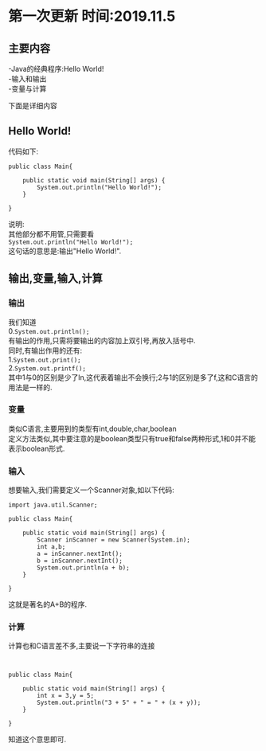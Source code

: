 # 第一次更新 时间:2019.11.5  
  
## 主要内容  
-Java的经典程序:Hello World!  
-输入和输出  
-变量与计算  
  
下面是详细内容  
  
## Hello World!  
代码如下:  
```  
public class Main{
	
	public static void main(String[] args) {
		System.out.println("Hello World!");
	}
	
}
```  
说明:  
其他部分都不用管,只需要看  
```System.out.println("Hello World!");```  
这句话的意思是:输出"Hello World!".  
  
## 输出,变量,输入,计算 
### 输出
我们知道  
0.```System.out.println();```  
有输出的作用,只需将要输出的内容加上双引号,再放入括号中.  
同时,有输出作用的还有:  
1.```System.out.print();```  
2.```System.out.printf();```  
其中1与0的区别是少了ln,这代表着输出不会换行;2与1的区别是多了f,这和C语言的用法是一样的.  
### 变量  
类似C语言,主要用到的类型有int,double,char,boolean  
定义方法类似,其中要注意的是boolean类型只有true和false两种形式,1和0并不能表示boolean形式.
### 输入
想要输入,我们需要定义一个Scanner对象,如以下代码:  
```
import java.util.Scanner;

public class Main{
	
	public static void main(String[] args) {
		Scanner inScanner = new Scanner(System.in);
		int a,b;
		a = inScanner.nextInt();
		b = inScanner.nextInt();
		System.out.println(a + b);
	}
	
}
```  
这就是著名的A+B的程序.  
### 计算  
计算也和C语言差不多,主要说一下字符串的连接  
```


public class Main{
	
	public static void main(String[] args) {
		int x = 3,y = 5;
		System.out.println("3 + 5" + " = " + (x + y));
	}
	
}
```  
知道这个意思即可.
